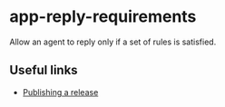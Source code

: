 # app-reply-requirements

Allow an agent to reply only if a set of rules is satisfied.

## Useful links
    
 * [Publishing a release](release.md)
